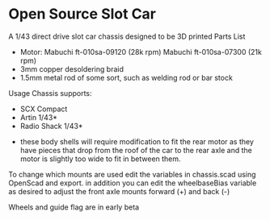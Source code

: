 # Open Source Slot Car
 A 1/43 direct drive slot car chassis designed to be 3D printed
Parts List
- Motor: 
 Mabuchi ft-010sa-09120 (28k rpm)
 Mabuchi ft-010sa-07300 (21k rpm)
- 3mm copper desoldering braid
- 1.5mm metal rod of some sort, such as welding rod or bar stock

Usage
Chassis supports:
- SCX Compact
- Artin 1/43*
- Radio Shack 1/43*
* these body shells will require modification to fit the rear motor as they have pieces that drop from the roof of the car to the rear axle and the motor is slightly too wide to fit in between them.

To change which mounts are used edit the variables in chassis.scad using OpenScad and export. in addition you can edit the wheelbaseBias variable as desired to adjust the front axle mounts forward (+) and back (-)

Wheels and guide flag are in early beta

